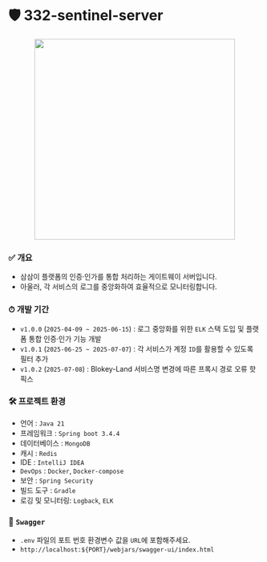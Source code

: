 # 🛡️ 332-sentinel-server

<p align="center">
  <img src="https://github.com/user-attachments/assets/8a6660fc-4057-4ae7-88e8-46943649fbfb" width="400" />
</p>

### ✅ **개요**

- 삼삼이 플랫폼의 인증·인가를 통합 처리하는 게이트웨이 서버입니다.
- 아울러, 각 서비스의 로그를 중앙화하여 효율적으로 모니터링합니다.

### ⏱ **개발 기간**

- `v1.0.0` (`2025-04-09 ~ 2025-06-15`) : 로그 중앙화를 위한 `ELK` 스택 도입 및 플랫폼 통합 인증·인가 기능 개발
- `v1.0.1` (`2025-06-25 ~ 2025-07-07`) : 각 서비스가 계정 `ID`를 활용할 수 있도록 필터 추가
- `v1.0.2` (`2025-07-08`) : Blokey-Land 서비스명 변경에 따른 프록시 경로 오류 핫픽스

### 🛠 **프로젝트 환경**

- 언어 : `Java 21`
- 프레임워크 : `Spring boot 3.4.4`
- 데이터베이스 : `MongoDB`
- 캐시 : `Redis`
- IDE : `IntelliJ IDEA`
- `DevOps` : `Docker`, `Docker-compose`
- 보안 : `Spring Security`
- 빌드 도구 : `Gradle`
- 로깅 및 모니터링: `Logback`, `ELK`

### 🚀 **`Swagger`**
- `.env` 파일의 포트 번호 환경변수 값을 `URL`에 포함해주세요.
- `http://localhost:${PORT}/webjars/swagger-ui/index.html`
